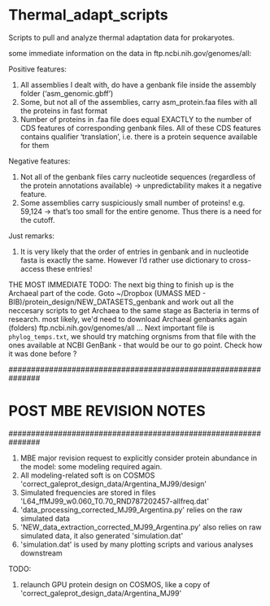 # Thermal_adapt_scripts
Scripts to pull and analyze thermal adaptation data for prokaryotes.


some immediate information on the data in ftp.ncbi.nih.gov/genomes/all:

Positive features:
1) All assemblies I dealt with, do have a genbank file inside the assembly folder (‘asm_genomic.gbff’)
2) Some, but not all of the assemblies, carry asm_protein.faa files with all the proteins in fast format
3) Number of proteins in .faa file does equal EXACTLY to the number of CDS features of corresponding genbank files. All of these CDS features contains qualifier ‘translation’, i.e. there is a protein sequence available for them

Negative features:
1) Not all of the genbank files carry nucleotide sequences (regardless of the protein annotations available) -> unpredictability makes it a negative feature.
2) Some assemblies carry suspiciously small number of proteins! e.g. 59,124 -> that’s too small for the entire genome. Thus there is a need for the cutoff.

Just remarks:
1) It is very likely that the order of entries in genbank and in nucleotide fasta is exactly the same. However I’d rather use dictionary to cross-access these entries!


THE MOST IMMEDIATE TODO:
The next big thing to finish up is the Archaeal part of the code.
Goto ~/Dropbox (UMASS MED - BIB)/protein_design/NEW_DATASETS_genbank and work out all the neccesary scripts to get Archaea to the same stage as Bacteria in terms of research.
most likely, we'd need to download Archaeal genbanks again (folders) ftp.ncbi.nih.gov/genomes/all ...
Next important file is `phylog_temps.txt`, we should try matching orgnisms from that file with the ones available at NCBI GenBank - that would be our to go point. Check how it was done before ?


###############################################################
# POST MBE REVISION NOTES
###############################################################

1) MBE major revision request to explicitly consider protein abundance in the model: some modeling required again.
2) All modeling-related soft is on COSMOS 'correct_galeprot_design_data/Argentina_MJ99/design'
3) Simulated frequencies are stored in files 'L64_ffMJ99_w0.060_T0.70_RND787202457-allfreq.dat'
4) 'data_processing_corrected_MJ99_Argentina.py' relies on the raw simulated data 
5) 'NEW_data_extraction_corrected_MJ99_Argentina.py' also relies on raw simulated data, it also generated 'simulation.dat'
6) 'simulation.dat' is used by many plotting scripts and various analyses downstream

TODO:
1) relaunch GPU protein design on COSMOS, like a copy of 'correct_galeprot_design_data/Argentina_MJ99'








